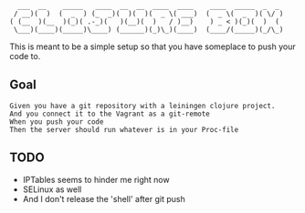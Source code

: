 ```
  ___  __    _____   ____  __  __  ____  ____    ____  _____  _  _ 
 / __)(  )  (  _  ) (_  _)(  )(  )(  _ \( ___)  (  _ \(  _  )( \/ )
( (__  )(__  )(_)( .-_)(   )(__)(  )   / )__)    ) _ < )(_)(  )  ( 
 \___)(____)(_____)\____) (______)(_)\_)(____)  (____/(_____)(_/\_)

```
This is meant to be a simple setup so that you have someplace to push your code to.

Goal
---
```cucumber
Given you have a git repository with a leiningen clojure project.
And you connect it to the Vagrant as a git-remote
When you push your code
Then the server should run whatever is in your Proc-file
```


TODO
----
  * IPTables seems to hinder me right now
  * SELinux as well
  * And I don't release the 'shell' after git push
